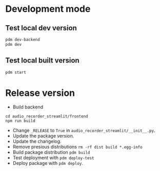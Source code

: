 # Development mode
## Test local dev version
```sh
pdm dev-backend
pdm dev
```

## Test local built version
```sh
pdm start
```


# Release version
- Build backend
```shell
cd audio_recorder_streamlit/frontend
npm run build
```

- Change `_RELEASE` to `True` in `audio_recorder_streamlit/__init__.py`.
- Update the package version.
- Update the changelog.
- Remove presious distributions `rm -rf dist build *.egg-info`
- Build package distribution `pdm build`
- Test deployment with `pdm deploy-test`
- Deploy package with `pdm deploy`.
